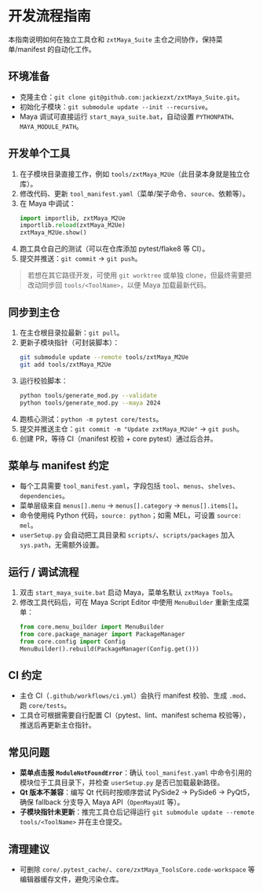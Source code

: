 # 开发流程指南

本指南说明如何在独立工具仓和 `zxtMaya_Suite` 主仓之间协作，保持菜单/manifest 的自动化工作。

## 环境准备
- 克隆主仓：`git clone git@github.com:jackiezxt/zxtMaya_Suite.git`。
- 初始化子模块：`git submodule update --init --recursive`。
- Maya 调试可直接运行 `start_maya_suite.bat`，自动设置 `PYTHONPATH`、`MAYA_MODULE_PATH`。

## 开发单个工具
1. 在子模块目录直接工作，例如 `tools/zxtMaya_M2Ue`（此目录本身就是独立仓库）。
2. 修改代码、更新 `tool_manifest.yaml`（菜单/架子命令、`source`、依赖等）。
3. 在 Maya 中调试：
   ```python
   import importlib, zxtMaya_M2Ue
   importlib.reload(zxtMaya_M2Ue)
   zxtMaya_M2Ue.show()
   ```
4. 跑工具仓自己的测试（可以在仓库添加 pytest/flake8 等 CI）。
5. 提交并推送：`git commit` → `git push`。

> 若想在其它路径开发，可使用 `git worktree` 或单独 clone，但最终需要把改动同步回 `tools/<ToolName>`，以便 Maya 加载最新代码。

## 同步到主仓
1. 在主仓根目录拉最新：`git pull`。
2. 更新子模块指针（可封装脚本）：
   ```bash
   git submodule update --remote tools/zxtMaya_M2Ue
   git add tools/zxtMaya_M2Ue
   ```
3. 运行校验脚本：
   ```bash
   python tools/generate_mod.py --validate
   python tools/generate_mod.py --maya 2024
   ```
4. 跑核心测试：`python -m pytest core/tests`。
5. 提交并推送主仓：`git commit -m "Update zxtMaya_M2Ue"` → `git push`。
6. 创建 PR，等待 CI（manifest 校验 + core pytest）通过后合并。

## 菜单与 manifest 约定
- 每个工具需要 `tool_manifest.yaml`，字段包括 `tool`、`menus`、`shelves`、`dependencies`。
- 菜单层级来自 `menus[].menu` → `menus[].category` → `menus[].items[]`。
- 命令使用纯 Python 代码，`source: python`；如需 MEL，可设置 `source: mel`。
- `userSetup.py` 会自动把工具目录和 `scripts/`、`scripts/packages` 加入 `sys.path`，无需额外设置。

## 运行 / 调试流程
1. 双击 `start_maya_suite.bat` 启动 Maya，菜单名默认 `zxtMaya Tools`。
2. 修改工具代码后，可在 Maya Script Editor 中使用 `MenuBuilder` 重新生成菜单：
   ```python
   from core.menu_builder import MenuBuilder
   from core.package_manager import PackageManager
   from core.config import Config
   MenuBuilder().rebuild(PackageManager(Config.get()))
   ```

## CI 约定
- 主仓 CI（`.github/workflows/ci.yml`）会执行 manifest 校验、生成 `.mod`、跑 `core/tests`。
- 工具仓可根据需要自行配置 CI（pytest、lint、manifest schema 校验等），推送后再更新主仓指针。

## 常见问题
- **菜单点击报 `ModuleNotFoundError`**：确认 `tool_manifest.yaml` 中命令引用的模块位于工具目录下，并检查 `userSetup.py` 是否已加载最新路径。
- **Qt 版本不兼容**：编写 Qt 代码时按顺序尝试 PySide2 → PySide6 → PyQt5，确保 fallback 分支导入 Maya API（`OpenMayaUI` 等）。
- **子模块指针未更新**：推完工具仓后记得运行 `git submodule update --remote tools/<ToolName>` 并在主仓提交。

## 清理建议
- 可删除 `core/.pytest_cache/`、`core/zxtMaya_ToolsCore.code-workspace` 等编辑器缓存文件，避免污染仓库。


